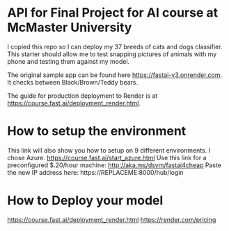 # API for Final Project for AI course at McMaster University

I copied this repo so I can deploy my 37 breeds of cats and dogs classifier. This starter should allow me to test snapping pictures of animals with my phone and testing them against my model.

The original sample app can be found here https://fastai-v3.onrender.com. It checks between Black/Brown/Teddy bears.

The guide for production deployment to Render is at https://course.fast.ai/deployment_render.html.


# How to setup the environment 
This link will also show you how to setup on 9 different environments. I chose Azure.
https://course.fast.ai/start_azure.html
Use this link for a preconfigured $.20/hour machine: http://aka.ms/dsvm/fastai4cheap
Paste the new IP address here: https://REPLACEME:8000/hub/login


# How to Deploy your model
https://course.fast.ai/deployment_render.html
https://render.com/pricing
